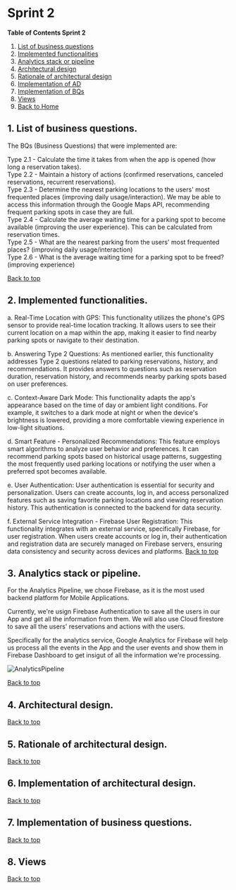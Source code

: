 # Sprint 2

**Table of Contents Sprint 2**
1. [List of business questions](#1-list-of-business-questions)
2. [Implemented functionalities](#2-implemented-functionalities)
3. [Analytics stack or pipeline](#3-analytics-stack-or-pipeline)
4. [Architectural design](#4-architectural-design)
5. [Rationale of architectural design](#5-rationale-of-architectural-design)
6. [Implementation of AD](#6-implementation-of-architectural-design)
7. [Implementation of BQs](#7-implementation-of-business-questions)
8. [Views](#8-views)
9. [Back to Home](../README.md)

## 1. List of business questions.
The BQs (Business Questions) that were implemented are:

Type 2.1 - Calculate the time it takes from when the app is opened (how long a reservation takes).<br />
Type 2.2 - Maintain a history of actions (confirmed reservations, canceled reservations, recurrent reservations).<br />
Type 2.3 - Determine the nearest parking locations to the users' most frequented places (improving daily usage/interaction). We may be able to access this information through the Google Maps API, recommending frequent parking spots in case they are full.<br />
Type 2.4 - Calculate the average waiting time for a parking spot to become available (improving the user experience). This can be calculated from reservation times.<br />
Type 2.5 - What are the nearest parking from the users' most frequented places? (improving daily usage/interaction)<br />
Type 2.6 - What is the average waiting time for a parking spot to be freed? (improving experience)<br />

[Back to top](/sprint-2/Sprint%202.md#sprint-2)

## 2.  Implemented functionalities.
a. Real-Time Location with GPS: This functionality utilizes the phone's GPS sensor to provide real-time location tracking. It allows users to see their current location on a map within the app, making it easier to find nearby parking spots or navigate to their destination.

b. Answering Type 2 Questions: As mentioned earlier, this functionality addresses Type 2 questions related to parking reservations, history, and recommendations. It provides answers to questions such as reservation duration, reservation history, and recommends nearby parking spots based on user preferences.

c. Context-Aware Dark Mode: This functionality adapts the app's appearance based on the time of day or ambient light conditions. For example, it switches to a dark mode at night or when the device's brightness is lowered, providing a more comfortable viewing experience in low-light situations.

d. Smart Feature - Personalized Recommendations: This feature employs smart algorithms to analyze user behavior and preferences. It can recommend parking spots based on historical usage patterns, suggesting the most frequently used parking locations or notifying the user when a preferred spot becomes available.

e. User Authentication: User authentication is essential for security and personalization. Users can create accounts, log in, and access personalized features such as saving favorite parking locations and viewing reservation history. This authentication is connected to the backend for data security.

f. External Service Integration - Firebase User Registration: This functionality integrates with an external service, specifically Firebase, for user registration. When users create accounts or log in, their authentication and registration data are securely managed on Firebase servers, ensuring data consistency and security across devices and platforms.
[Back to top](/sprint-2/Sprint%202.md#sprint-2)

## 3.  Analytics stack or pipeline.

For the Analytics Pipeline, we chose Firebase, as it is the most used backend platform for Mobile Applications.

Currently, we're usign Firebase Authentication to save all the users in our App and get all the information from them.
We will also use Cloud firestore to save all the users' reservations and actions with the users.

Specifically for the analytics service, Google Analytics for Firebase will help us process all the events in the App and the user events and show them in Firebase Dashboard to get insigut of all the information we're processing.

![AnalyticsPipeline](https://github.com/ISIS3510-202320-Team13/Wiki/assets/69475004/f0b2e526-3b5c-43ef-9315-886373b22e64)

[Back to top](/sprint-2/Sprint%202.md#sprint-2)

## 4. Architectural design.

[Back to top](/sprint-2/Sprint%202.md#sprint-2)

## 5. Rationale of architectural design.

[Back to top](/sprint-2/Sprint%202.md#sprint-2)

## 6. Implementation of architectural design.

[Back to top](/sprint-2/Sprint%202.md#sprint-2)

## 7. Implementation of business questions.

[Back to top](/sprint-2/Sprint%202.md#sprint-2)

## 8. Views

[Back to top](/sprint-2/Sprint%202.md#sprint-2)


